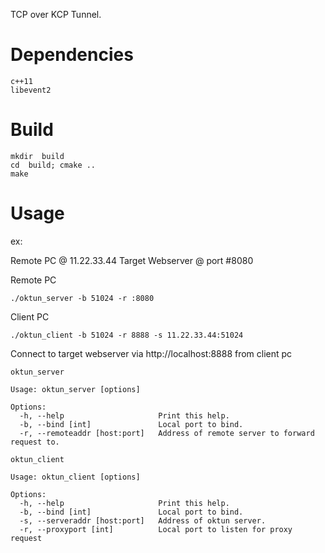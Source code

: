 TCP over KCP Tunnel.

# Dependencies
```
c++11
libevent2
```

# Build
```
mkdir  build
cd  build; cmake ..
make
```

# Usage

ex:

Remote PC @ 11.22.33.44
Target Webserver @ port #8080

Remote PC
```
./oktun_server -b 51024 -r :8080
```

Client PC
```
./oktun_client -b 51024 -r 8888 -s 11.22.33.44:51024
```

Connect to target webserver via http://localhost:8888 from client pc

`oktun_server`

```
Usage: oktun_server [options]

Options:
  -h, --help                     Print this help.
  -b, --bind [int]               Local port to bind.
  -r, --remoteaddr [host:port]   Address of remote server to forward request to.

```

`oktun_client`

```
Usage: oktun_client [options]

Options:
  -h, --help                     Print this help.
  -b, --bind [int]               Local port to bind.
  -s, --serveraddr [host:port]   Address of oktun server.
  -r, --proxyport [int]          Local port to listen for proxy request
```
